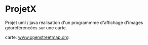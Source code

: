 # ProjetX
Projet uml / java
réalisation d'un programmme d'affichage d'images géoréférencées sur une carte.

carte: www.openstreetmap.org

